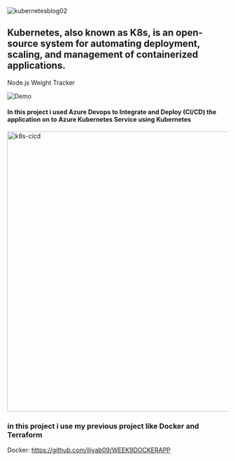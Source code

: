 ![kubernetesblog02](https://user-images.githubusercontent.com/16802411/142779565-eefd0716-f91b-4f51-98d6-987ed2c2ee30.jpg)
## Kubernetes, also known as K8s, is an open-source system for automating deployment, scaling, and management of containerized applications.



Node.js Weight Tracker

![Demo](docs/build-weight-tracker-app-demo.gif)
#### In this project i used Azure Devops to Integrate and Deploy (CI/CD) the application on to Azure Kubernetes Service using Kubernetes
<img width="640" alt="k8s-cicd" src="https://user-images.githubusercontent.com/16802411/142779559-570bb175-0438-4f14-9100-423ef859348f.png">

### in this project i use my previous project like Docker and Terraform 
Docker: https://github.com/iliyab09/WEEK9DOCKERAPP
